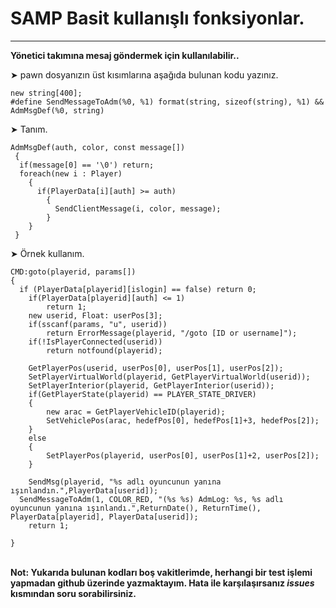# SAMP Basit kullanışlı fonksiyonlar.
<hr>
<b>Yönetici takımına mesaj göndermek için kullanılabilir..</b>

➤ pawn dosyanızın üst kısımlarına aşağıda bulunan kodu yazınız.
```
new string[400];
#define SendMessageToAdm(%0, %1) format(string, sizeof(string), %1) && AdmMsgDef(%0, string)
```

➤ Tanım.
```
AdmMsgDef(auth, color, const message[])
 {
  if(message[0] == '\0') return;
  foreach(new i : Player)
    {
      if(PlayerData[i][auth] >= auth)
        {
          SendClientMessage(i, color, message);
        }
    }
 }
```

➤ Örnek kullanım.
```
CMD:goto(playerid, params[])
{
  if (PlayerData[playerid][islogin] == false) return 0;
	if(PlayerData[playerid][auth] <= 1)
		return 1;
	new userid, Float: userPos[3];
    if(sscanf(params, "u", userid))
    	return ErrorMessage(playerid, "/goto [ID or username]");
    if(!IsPlayerConnected(userid))
		return notfound(playerid);

	GetPlayerPos(userid, userPos[0], userPos[1], userPos[2]);
	SetPlayerVirtualWorld(playerid, GetPlayerVirtualWorld(userid));
	SetPlayerInterior(playerid, GetPlayerInterior(userid));
	if(GetPlayerState(playerid) == PLAYER_STATE_DRIVER)
	{
		new arac = GetPlayerVehicleID(playerid);
		SetVehiclePos(arac, hedefPos[0], hedefPos[1]+3, hedefPos[2]);
	}
	else
	{
		SetPlayerPos(playerid, userPos[0], userPos[1]+2, userPos[2]);
	}

	SendMsg(playerid, "%s adlı oyuncunun yanına ışınlandın.",PlayerData[userid]);
  SendMessageToAdm(1, COLOR_RED, "(%s %s) AdmLog: %s, %s adlı oyuncunun yanına ışınlandı.",ReturnDate(), ReturnTime(), PlayerData[playerid], PlayerData[userid]);
	return 1;

}
```
<br>
<b>Not: Yukarıda bulunan kodları boş vakitlerimde, herhangi bir test işlemi yapmadan github üzerinde yazmaktayım. Hata ile karşılaşırsanız <i>issues</i> kısmından soru sorabilirsiniz.</b>
